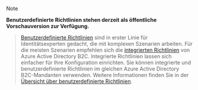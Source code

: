 > [!NOTE]
> **Benutzerdefinierte Richtlinien stehen derzeit als öffentliche Vorschauversion zur Verfügung.**

> [Benutzerdefinierte Richtlinien](..\articles\active-directory-b2c\active-directory-b2c-overview-custom.md#custom-policies) sind in erster Linie für Identitätsexperten gedacht, die mit komplexen Szenarien arbeiten. Für die meisten Szenarien empfehlen sich die [integrierten Richtlinien](..\articles\active-directory-b2c\active-directory-b2c-overview-custom.md) von Azure Active Directory B2C. Integrierte Richtlinien lassen sich einfacher für Ihre Konfiguration einrichten. Sie können integrierte und benutzerdefinierte Richtlinien im gleichen Azure Active Directory B2C-Mandanten verwenden. Weitere Informationen finden Sie in der [Übersicht über benutzerdefinierte Richtlinien](..\articles\active-directory-b2c\active-directory-b2c-overview-custom.md).

